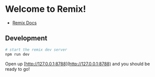 # Welcome to Remix!

- [Remix Docs](https://remix.run/docs)

## Development

```sh
# start the remix dev server
npm run dev
```

Open up [http://127.0.0.1:8788](http://127.0.0.1:8788) and you should be ready to go!

